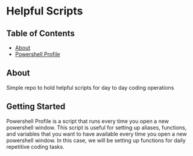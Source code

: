 # Helpful Scripts

## Table of Contents

- [About](#about)
- [Powershell Profile](#powershell_profile)

## About <a name = "about"></a>

Simple repo to hold helpful scripts for day to day coding operations

## Getting Started <a name = "powershell_profile"></a>

Powershell Profile is a script that runs every time you open a new powershell window. This script is useful for setting up aliases, functions, and variables that you want to have available every time you open a new powershell window. In this case, we will be setting up functions for daily repetitive coding tasks.